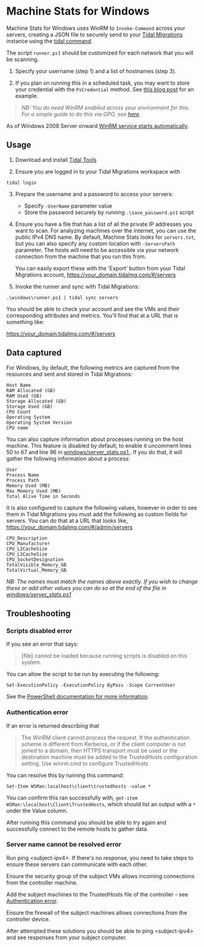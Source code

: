 # Machine Stats for Windows

Machine Stats for Windows uses WinRM to `Invoke-Command` across your servers, creating a JSON file to securely send to your [Tidal Migrations](https://tidalmigrations.com/) instance using the [tidal command](https://tidalmigrations.com/tidal-tools/).

The script `runner.ps1` should be customized for each network that you will be scanning.

1) Specify your username (step 1) and a list of hostnames (step 3).

2) If you plan on running this in a scheduled task, you may want to store your credential with the `PsCredential` method. See [this blog post](https://www.interworks.com/blog/trhymer/2013/07/08/powershell-how-encrypt-and-store-credentials-securely-use-automation-scripts) for an example.

> _NB: You do need WinRM enabled across your environment for this._
> _For a simple guide to do this via GPO, see [here](https://support.auvik.com/hc/en-us/articles/204424994-How-to-enable-WinRM-with-domain-controller-Group-Policy-for-WMI-monitoring)._

As of Windows 2008 Server onward [WinRM service starts automatically](https://docs.microsoft.com/en-us/windows/win32/winrm/installation-and-configuration-for-windows-remote-management#configuration-of-winrm-and-ipmi).

## Usage

1) Download and install [Tidal Tools](https://get.tidal.sh/)

2) Ensure you are logged in to your Tidal Migrations workspace with
```
tidal login
```

3) Prepare the username and a password to access your servers:
    - Specify `-UserName` parameter value
    - Store the password securely by running `.\save_password.ps1` script

4) Ensure you have a file that has a list of all the private IP addresses you want to scan. For analyzing machines over the internet, you can use the public IPv4 DNS name. By default, Machine Stats looks for `servers.txt`, but you can also specify any custom location with `-ServersPath` parameter. The hosts will need to be accessible via your network connection from the machine that you run this from.

   You can easily export these with the 'Export' button from your Tidal Migrations account, https://your_domain.tidalmg.com/#/servers

5) Invoke the runner and sync with Tidal Migrations:
```
.\windows\runner.ps1 | tidal sync servers
```

You should be able to check your account and see the VMs and their corresponding attributes and metrics. You'll find that at a URL that is something like:

https://your_domain.tidalmg.com/#/servers

## Data captured

For Windows, by default, the following metrics are captured from the resources and sent and stored in Tidal Migrations:

```
Host Name
RAM Allocated (GB)
RAM Used (GB)
Storage Allocated (GB)
Storage Used (GB)
CPU Count
Operating System
Operating System Version
CPU name
```

You can also capture information about processes running on the host machine. This feature is disabled by default, to enable it uncomment lines 50 to 67 and line 96 in [windows/server_stats.ps1.](server_stats.ps1). If you do that, it will gather the following information about a process:
```
User
Process Name
Process Path
Memory Used (MB)
Max Memory Used (MB)
Total Alive Time in Seconds
```

It is also configured to capture the following values, however in order to see them in Tidal Migrations you must add the following as custom fields for servers. You can do that at a URL that looks like, https://your_domain.tidalmg.com/#/admin/servers

```
CPU_Description
CPU_Manufacturer
CPU_L2CacheSize
CPU_L3CacheSize
CPU_SocketDesignation
TotalVisible_Memory_GB
TotalVirtual_Memory_GB
```

*NB: The names must match the names above exactly. If you wish to change these or add other values you can do so at the end of the file in [windows/server_stats.ps1](windows/server_stats.ps1)*


## Troubleshooting

### Scripts disabled error

If you see an error that says:

>[file] cannot be loaded because running scripts is disabled on this system.

You can allow the script to be run by executing the following:

```
Set-ExecutionPolicy -ExecutionPolicy ByPass -Scope CurrentUser
```

See the [PowerShell documentation for more information](https://docs.microsoft.com/en-us/powershell/module/microsoft.powershell.security/set-executionpolicy).

### Authentication error

If an error is returned describing that

>The WinRM client cannot process the request. If the authentication scheme is different from Kerberos, or if the client computer is not joined to a domain, then HTTPS transport must be used or the destination machine must be added to the TrustedHosts configuration setting. Use winrm.cmd to configure TrustedHosts

You can resolve this by running this command:

```
Set-Item WSMan:localhost\client\trustedhosts -value *
```

You can confirm this ran successfully with, `get-item WSMan:\localhost\Client\TrustedHosts`, which should list an output with a `*` under the Value column.

After running this command you should be able to try again and successfully connect to the remote hosts to gather data.

### Server name cannot be resolved error

Run ping \<subject-ipv4\>. If there's no response, you need to take steps to ensure these servers can communicate with each other.

Ensure the security group of the subject VMs allows incoming connections from the controller machine.

Add the subject machines to the TrustedHosts file of the controller - see [Authentication error](#authentication-error).

Ensure the firewall of the subject machines allows connections from the controller device.

After attempted these solutions you should be able to ping \<subject-ipv4\> and see responses from your subject computer.

